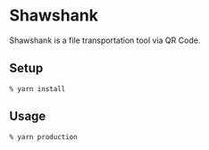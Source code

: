 Shawshank
======

Shawshank is a file transportation tool via QR Code.

## Setup

```
% yarn install
```

## Usage

```
% yarn production
```

